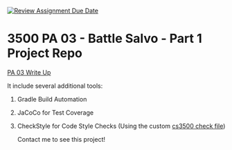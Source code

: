 [![Review Assignment Due Date](https://classroom.github.com/assets/deadline-readme-button-24ddc0f5d75046c5622901739e7c5dd533143b0c8e959d652212380cedb1ea36.svg)](https://classroom.github.com/a/lMGZykNT)
# 3500 PA 03 - Battle Salvo - Part 1 Project Repo

[PA 03 Write Up](https://markefontenot.notion.site/PA-03-BattleSalvo-Part-1-81f5240ddb3b4a38a491f1215abbdab4) 

It include several additional tools:
1. Gradle Build Automation
1. JaCoCo for Test Coverage
1. CheckStyle for Code Style Checks (Using the custom [cs3500 check file](./config/checkstyle/cs3500-checkstyle.xml))

   Contact me to see this project!
